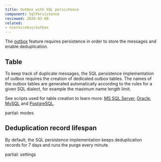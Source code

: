 ```yaml
---
title: Outbox with SQL persistence
component: SqlPersistence
reviewed: 2020-03-09
related:
- nservicebus/outbox
---
```


The [outbox](/nservicebus/outbox) feature requires persistence in order to store the messages and enable deduplication.


## Table

To keep track of duplicate messages, the SQL persistence implementation of outbox requires the creation of dedicated outbox tables. The names of the outbox tables are generated automatically according to the rules for a given SQL dialect, for example the maximum name length limit.

See scripts used for table creation to learn more: [MS SQL Server](/persistence/sql/sqlserver-scripts.md#build-time-outbox-create-table), [Oracle](/persistence/sql/oracle-scripts.md#build-time-outbox-create-table), [MySQL](/persistence/sql/mysql-scripts.md#build-time-outbox-create-table) and [PostgreSQL](/persistence/sql/postgresql-scripts.md#build-time-outbox-create-table).

partial: modes

## Deduplication record lifespan

By default, the SQL persistence implementation keeps deduplication records for 7 days and runs the purge every minute.

partial: settings